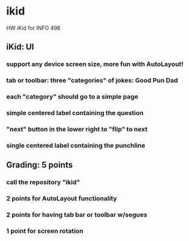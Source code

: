 # ikid
HW iKid for INFO 498

## iKid: UI
### support any device screen size, more fun with AutoLayout!
### tab or toolbar: three "categories" of jokes: Good Pun Dad
### each "category" should go to a simple page
### simple centered label containing the question
### "next" button in the lower right to "flip" to next
### single centered label containing the punchline

## Grading: 5 points
### call the repository "ikid"
### 2 points for AutoLayout functionality
### 2 points for having tab bar or toolbar w/segues
### 1 point for screen rotation
